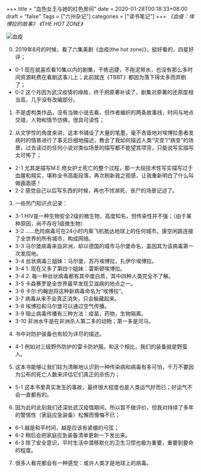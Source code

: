 +++
title = "血色女王与她的红色房间"
date = 2020-01-28T00:18:33+08:00
draft = "false"
Tags = ["六州杂记"]
categories = ["读书笔记"]
+++
*《血疫：埃博拉的故事》*
*《THE HOT ZONE》*

![血疫](https://img1.doubanio.com/view/subject/l/public/s30010617.jpg "<the hot zone>中文版封面")

0. 2019年8月的时候，看了六集美剧《血疫(the hot zone)》，挺好看的，四星好评；
+ 0-1 现在就喜欢看10集以内的剧集，干练迅捷，不拖泥带水，也没有那么多时间资源耗费在看剧这事儿上；此前就连《TBBT》都因为落下得太多而弃剧了；
+ 0-2 这个月因为武汉疫情的缘故，终于把原著补读了，剧集对原著的还原度相当高，几乎没有改编部分。

1. 不是虚构类作品，没有当做小说去看，但作者编织的两条故事线，时间与地点交错，人物和情节仿佛，很具可读性；

2. 从文学性的角度来讲，这本书铺设了大量的笔墨，毫不吝啬地对埃博拉患者发病时的情景进行了事无巨细地描述，教会了我如何描述人类“灾变”/“病变”的场景，过去读过的任何小说对类似场景的描写都不能望其项背，只能说写实描写太可怖了；
+ 2-1 尤其是描写M.E.修女护士死亡的整个过程，那一大段技术性写实描写过于血腥和翔实，堪称全书高能段落，再次刷新我之观感，让我重新明白了什么叫做画面感！
+ 2-2 感觉自己以后写东西的时候，再也不怵濒死、丧尸的场景记述了。

3. 一些热门知识点记录：
+ 3-1 HIV是一种生物安全2级的微生物，高度知名，但传染性并不强；（由于某种原因，尚不存在1级微生物）
+ 3-2 ……危险病毒可在24小时内乘飞机抵达地球上的任何城市。康空闲路连接了全世界的所有城市，构成网络。
+ 3-3 马尔堡病毒来自非洲，却以德国的城市马尔堡命名，盖因其为该病毒第一次发现地。
+ 3-4 丝状病毒三姐妹：马尔堡，苏丹埃博拉，扎伊尔埃博拉。
+ 3-4 1.  现在又多了第四个姐妹：雷斯顿埃博拉。
+ 3-4 2. 每一种丝状病毒都有其中蛋白质，其中四种人类完全不了解。
+ 3-5 卡森赛罗是全世界最早发现艾滋病的地点之一。
+ 3-6 卡尔·约翰逊将这种新病毒命名为“埃博拉”。
+ 3-7 病毒从来不会真正消失，只会躲藏起来。
+ 3-8 埃博拉和马尔堡可以通过空气传播。
+ 3-9 阻止病毒传播有三种方法：疫苗，药物，生物隔离。
+ 3-10 非洲水牛是在非洲杀人第二多的动物；第一多是河马。

4. 书中对防护装备也有较为详尽的描述。
+ 4-1 例如对三级野外防护的雷卡防护服。和这个相比，我们的装备就是野蛮人。

5. 这本书能够让我们较为清晰地认识到一种传染病和病毒有多可怕，千万不要因为公布的死亡人数来评估它们真正的杀伤力；
+ 5-1 这本书里真实发生的事故，最终很大程度也是人类运气好而已；好运气不会一直都有的。

6. 因为此时此刻我们还深处武汉疫情期间，所以暂不做评价，但我对持续了多年的警惕性（家庭应急装备）松懈而懊悔不已；
+ 6-1 越是和平时间，越是应该有紧绷的弓弦；
+ 6-2 稍后会把家庭应急装备清单更新一下发出来。
+ 6-3 除了安全意识，平时生活中潜移默化的卫生习惯也极为重要，重要到要命的程度。

7. 很多人看完都会有一种感觉：或许人类才是地球上的病毒。